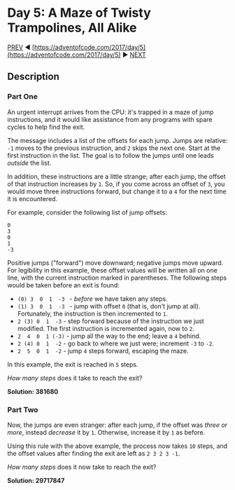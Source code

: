 # Day 5: A Maze of Twisty Trampolines, All Alike

[PREV](/questions/2017/04.md) ◀ [https://adventofcode.com/2017/day/5](https://adventofcode.com/2017/day/5) ▶ [NEXT](/questions/2017/06.md)

## Description

### Part One

An urgent <span title="Later, on its turn, it sends you a sorcery.">interrupt</span> arrives from the CPU: it's trapped in a maze of jump instructions, and it would like assistance from any programs with spare cycles to help find the exit.

The message includes a list of the offsets for each jump. Jumps are relative: `-1` moves to the previous instruction, and `2` skips the next one. Start at the first instruction in the list. The goal is to follow the jumps until one leads _outside_ the list.

In addition, these instructions are a little strange; after each jump, the offset of that instruction increases by `1`. So, if you come across an offset of `3`, you would move three instructions forward, but change it to a `4` for the next time it is encountered.

For example, consider the following list of jump offsets:

    0
    3
    0
    1
    -3
    

Positive jumps ("forward") move downward; negative jumps move upward. For legibility in this example, these offset values will be written all on one line, with the current instruction marked in parentheses. The following steps would be taken before an exit is found:

*   `(0) 3  0  1  -3 ` - _before_ we have taken any steps.
*   `(1) 3  0  1  -3 ` - jump with offset `0` (that is, don't jump at all). Fortunately, the instruction is then incremented to `1`.
*    `2 (3) 0  1  -3` - step forward because of the instruction we just modified. The first instruction is incremented again, now to `2`.
*    `2  4  0  1 (-3)` - jump all the way to the end; leave a `4` behind.
*    `2 (4) 0  1  -2` - go back to where we just were; increment `-3` to `-2`.
*    `2  5  0  1  -2` - jump `4` steps forward, escaping the maze.

In this example, the exit is reached in `5` steps.

_How many steps_ does it take to reach the exit?

__Solution: 381680__

### Part Two

Now, the jumps are even stranger: after each jump, if the offset was _three or more_, instead _decrease_ it by `1`. Otherwise, increase it by `1` as before.

Using this rule with the above example, the process now takes `10` steps, and the offset values after finding the exit are left as `2 3 2 3 -1`.

_How many steps_ does it now take to reach the exit?

__Solution: 29717847__